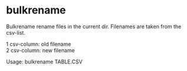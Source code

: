 # bulkrename
Bulkrename rename files in the current dir. Filenames are taken from the csv-list.

1 csv-column: old filename  
2 csv-column: new filename

Usage:
bulkrename TABLE.CSV

